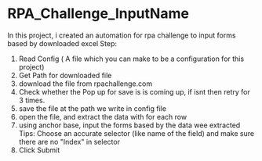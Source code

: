 # RPA_Challenge_InputName
In this project, i created an automation for rpa challenge to input forms based by downloaded excel 
Step: 
1. Read Config ( A file which you can make to be a configuration for this project) 
2. Get Path for downloaded file 
3. download the file from rpachallenge.com 
4. Check whether the Pop up for save is is coming up, if isnt then retry for 3 times. 
5. save the file at the path we write in config file 
6. open the file, and extract the data with for each row
7. using anchor base, input the forms based by the data wee extracted 
    Tips: Choose an accurate selector (like name of the field) and make sure there are no "Index" in selector
8. Click Submit 
